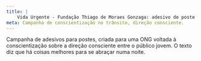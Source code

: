 ```yaml
---
title: |
    Vida Urgente - Fundação Thiago de Moraes Gonzaga: adesivo de poste 
meta: Campanha de conscientização no trânsito, direção consciente.
---
```

Campanha de adesivos para postes, criada para uma ONG voltada à conscientização sobre a direção consciente entre o público jovem. O texto diz que há coisas melhores para se abraçar numa noite.